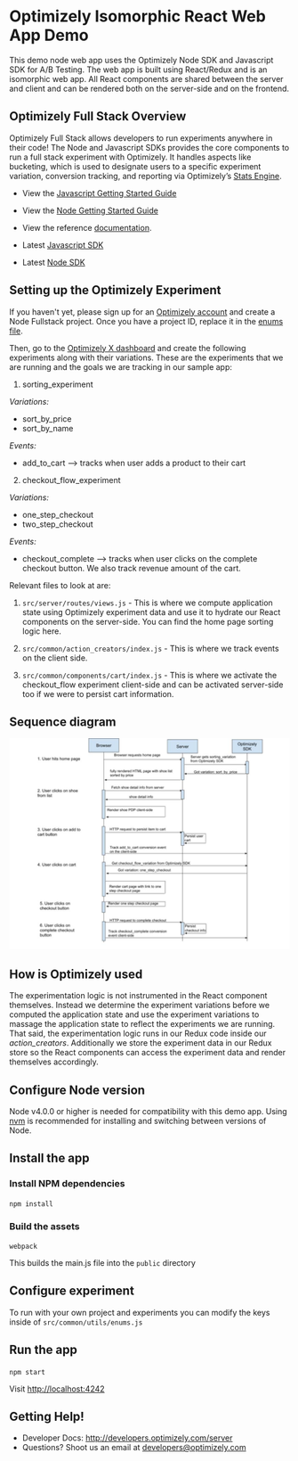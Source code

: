 # Optimizely Isomorphic React Web App Demo

This demo node web app uses the Optimizely Node SDK and Javascript SDK for A/B Testing. The web app is built using React/Redux and is an isomorphic web app. All React components are shared between the server and client and can be rendered both on the server-side and on the frontend.

## Optimizely Full Stack Overview

Optimizely Full Stack allows developers to run experiments anywhere in their code! The Node and Javascript SDKs provides the core components to run a full stack experiment with Optimizely. It handles aspects like bucketing, which is used to designate users to a specific experiment variation, conversion tracking, and reporting via Optimizely’s [Stats Engine](https://www.optimizely.com/statistics/).

* View the [Javascript Getting Started Guide](http://developers.optimizely.com/server/getting-started/index.html?language=javascript)

* View the [Node Getting Started Guide](http://developers.optimizely.com/server/getting-started/index.html?language=node)

* View the reference [documentation](http://developers.optimizely.com/server/reference/index.html?language=node).

* Latest [Javascript SDK](https://github.com/optimizely/javascript-sdk)

* Latest [Node SDK](https://github.com/optimizely/node-sdk)

## Setting up the Optimizely Experiment

If you haven't yet, please sign up for an [Optimizely account](https://www.optimizely.com/) and create a Node Fullstack project. Once you have a project ID, replace it in the [enums file](./src/common/utils/enums.js).

Then, go to the [Optimizely X dashboard](https://app.optimizely.com) and create the following experiments along with their variations. These are the experiments that we are running and the goals we are tracking in our sample app:

1. sorting_experiment

  *Variations:*
  - sort_by_price
  - sort_by_name

  *Events:*
  - add_to_cart --> tracks when user adds a product to their cart

2. checkout_flow_experiment

  *Variations:*
  - one_step_checkout
  - two_step_checkout


  *Events:*
  - checkout_complete --> tracks when user clicks on the complete checkout button. We also track revenue amount of the cart.

Relevant files to look at are:

1. `src/server/routes/views.js` - This is where we compute application state using Optimizely experiment data and use it to hydrate our React components on the server-side. You can find the home page sorting logic here.

2. `src/common/action_creators/index.js` - This is where we track events on the client side.

3. `src/common/components/cart/index.js` - This is where we activate the checkout_flow experiment client-side and can be activated server-side too if we were to persist cart information.

## Sequence diagram
![Sequence diagram](./public/experiment_flow_sequence_diagram.jpg)

## How is Optimizely used

The experimentation logic is not instrumented in the React component themselves. Instead we determine the experiment variations before we computed the application state and use the experiment variations to massage the application state to reflect the experiments we are running. That said, the experimentation logic runs in our Redux code inside our *action_creators*. Additionally we store the experiment data in our Redux store so the React components can access the experiment data and render themselves accordingly.

## Configure Node version

Node v4.0.0 or higher is needed for compatibility with this demo app. Using [nvm](https://github.com/creationix/nvm) is recommended for installing and switching between versions of Node.

## Install the app

### Install NPM dependencies
`npm install`

### Build the assets
`webpack`

This builds the main.js file into the `public` directory

## Configure experiment
To run with your own project and experiments you can modify the keys inside of `src/common/utils/enums.js`

## Run the app
`npm start`

Visit [http://localhost:4242](http://localhost:4242)

## Getting Help!

* Developer Docs: http://developers.optimizely.com/server
* Questions? Shoot us an email at developers@optimizely.com
